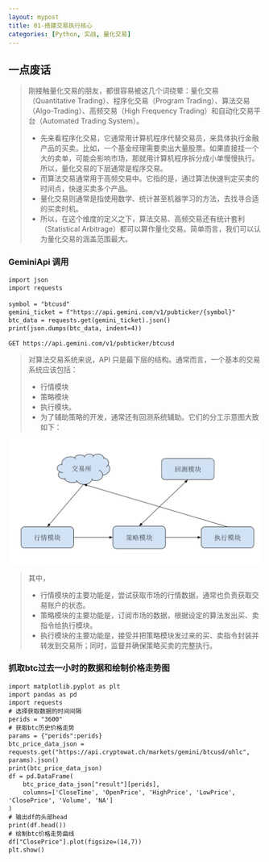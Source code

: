 ```yaml
---
layout: mypost
title: 01-搭建交易执行核心
categories: [Python, 实战, 量化交易]
---
```


## 一点废话

> 刚接触量化交易的朋友，都很容易被这几个词绕晕：量化交易（Quantitative Trading）、程序化交易（Program Trading）、算法交易（Algo-Trading）、高频交易（High Frequency Trading）和自动化交易平台（Automated Trading System）。
> + 先来看程序化交易，它通常用计算机程序代替交易员，来具体执行金融产品的买卖。比如，一个基金经理需要卖出大量股票。如果直接挂一个大的卖单，可能会影响市场，那就用计算机程序拆分成小单慢慢执行。所以，量化交易的下层通常是程序交易。
> + 而算法交易通常用于高频交易中。它指的是，通过算法快速判定买卖的时间点，快速买卖多个产品。
> + 量化交易则通常是指使用数学、统计甚至机器学习的方法，去找寻合适的买卖时机。
> + 所以，在这个维度的定义之下，算法交易、高频交易还有统计套利（Statistical Arbitrage）都可以算作量化交易。简单而言，我们可以认为量化交易的涵盖范围最大。

### GeminiApi 调用

```jupyter
import json
import requests

symbol = "btcusd"
gemini_ticket = f"https://api.gemini.com/v1/pubticker/{symbol}"
btc_data = requests.get(gemini_ticket).json()
print(json.dumps(btc_data, indent=4))
```

```http request
GET https://api.gemini.com/v1/pubticker/btcusd
```

> 对算法交易系统来说，API 只是最下层的结构。通常而言，一个基本的交易系统应该包括：
> + 行情模块
> + 策略模块
> + 执行模块。
> + 为了辅助策略的开发，通常还有回测系统辅助。它们的分工示意图大致如下：

![transaction01](/py_core/assets/04-practice/01/transaction01.png)

> 其中，
> + 行情模块的主要功能是，尝试获取市场的行情数据，通常也负责获取交易账户的状态。
> + 策略模块的主要功能是，订阅市场的数据，根据设定的算法发出买、卖指令给执行模块。
> + 执行模块的主要功能是，接受并把策略模块发过来的买、卖指令封装并转发到交易所；同时，监督并确保策略买卖的完整执行。

### 抓取btc过去一小时的数据和绘制价格走势图

```jupyter
import matplotlib.pyplot as plt
import pandas as pd
import requests
# 选择获取数据的时间间隔
perids = "3600"
# 获取btc历史价格走势
params = {"perids":perids}
btc_price_data_json = requests.get("https://api.cryptowat.ch/markets/gemini/btcusd/ohlc", params).json()
print(btc_price_data_json)
df = pd.DataFrame(
    btc_price_data_json["result"][perids],
    columns=['CloseTime', 'OpenPrice', 'HighPrice', 'LowPrice', 'ClosePrice', 'Volume', 'NA']
)
# 输出df的头部head
print(df.head())
# 绘制btc价格走势曲线
df["ClosePrice"].plot(figsize=(14,7))
plt.show()
```